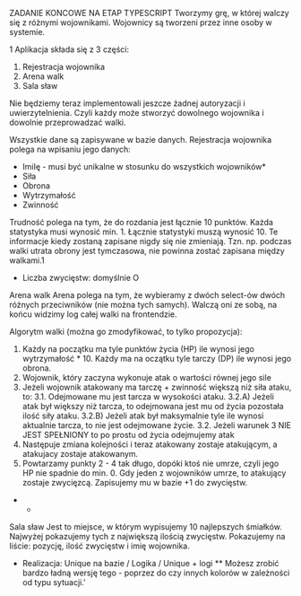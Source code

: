 ZADANIE KONCOWE NA ETAP TYPESCRIPT
Tworzymy grę, w której walczy się z różnymi wojownikami. Wojownicy są tworzeni przez inne osoby w systemie.


1 Aplikacja składa się z 3 części:

1. Rejestracja wojownika
2. Arena walk
3. Sala sław

Nie będziemy teraz implementowali jeszcze żadnej autoryzacji i uwierzytelnienia. Czyli każdy może stworzyć dowolnego wojownika i dowolnie przeprowadzać walki.

Wszystkie dane są zapisywane w bazie danych.
Rejestracja wojownika polega na wpisaniu jego danych:
- ImiIę - musi być unikalne w stosunku do wszystkich wojowników*
- Siła
- Obrona
- Wytrzymałość
- Zwinność

Trudność polega na tym, że do rozdania jest łącznie 10 punktów.
Każda statystyka musi wynosić min. 1.
Łącznie statystyki muszą wynosić 10.
Te informacje kiedy zostaną zapisane nigdy się nie zmieniają. Tzn. np. podczas walki utrata obrony jest tymczasowa, nie powinna zostać zapisana między walkami.1
- Liczba zwycięstw: domyślnie O

Arena walk
Arena polega na tym, że wybieramy z dwóch select-ów dwóch różnych przeciwników (nie można tych samych). Walczą oni ze sobą, na końcu widzimy log całej walki na frontendzie.

Algorytm walki (można go zmodyfikować, to tylko propozycja):
1. Każdy na początku ma tyle punktów życia (HP) ile wynosi jego wytrzymałość * 10. Każdy ma na oczątku tyle tarczy (DP) ile wynosi jego obrona.
2. Wojownik, który zaczyna wykonuje atak o wartości równej jego sile
3. Jeżeli wojownik atakowany ma tarczę + zwinność większą niż siła ataku, to:
	3.1. Odejmowane mu jest tarcza w wysokości ataku.
		3.2.A) Jeżeli atak był większy niż tarcza, to odejmowana jest mu od życia pozostała ilość siły ataku.
		3.2.B) Jeżeli atak był maksymalnie tyle ile wynosi aktualnie tarcza, to nie jest odejmowane życie.
	3.2. Jeżeli warunek 3 NIE JEST SPEŁNIONY to po prostu od życia odejmujemy atak
4. Następuje zmiana kolejności i teraz atakowany zostaje atakującym, a atakujacy zostaje atakowanym.
5. Powtarzamy punkty 2 - 4 tak długo, dopóki ktoś nie umrze, czyli jego HP nie spadnie do min. 0. Gdy jeden z wojowników umrze, to atakujący zostaje zwycięzcą. Zapisujemy mu w bazie +1 do zwycięstw.
* *
Sala sław
Jest to miejsce, w którym wypisujemy 10 najlepszych śmiałków.
Najwyżej pokazujemy tych z największą ilością zwycięstw.
Pokazujemy na liście: pozycję, ilość zwycięstw i imię wojownika.
* Realizacja: Unique na bazie / Logika / Unique + logi ** Możesz zrobić bardzo ładną wersję tego - poprzez do czy innych kolorów w zależności od typu sytuacji.'